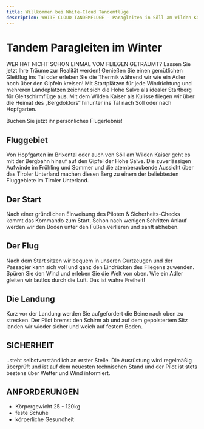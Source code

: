 ```yaml
---
title: Willkommen bei White-Cloud Tandemflüge
description: WHITE-CLOUD TANDEMFLÜGE - Paragleiten in Söll am Wilden Kaiser, oder von Hopfgarten in Brixental. Mit der Bergbahn hinauf auf der Hohe Salve.
---
```


# Tandem Paragleiten im Winter

WER HAT NICHT SCHON EINMAL VOM FLIEGEN GETRÄUMT?
Lassen Sie jetzt Ihre Träume zur Realität werden! Genießen Sie einen gemütlichen Gleitflug ins Tal oder erleben Sie die Thermik während wir wie ein Adler hoch über den Gipfeln kreisen! Mit Startplätzen für jede Windrichtung und mehreren Landeplätzen zeichnet sich die Hohe Salve als idealer Startberg für Gleitschirmflüge aus. Mit dem Wilden Kaiser als Kulisse fliegen wir über die Heimat des „Bergdoktors“ hinunter ins Tal nach Söll oder nach Hopfgarten. 

Buchen Sie jetzt ihr persönliches Flugerlebnis!

## Fluggebiet

Von Hopfgarten im Brixental oder auch von Söll am Wilden Kaiser geht es mit der Bergbahn hinauf auf den Gipfel der Hohe Salve. Die zuverlässigen Aufwinde im Frühling und Sommer und die atemberaubende Aussicht über das Tiroler Unterland machen diesen Berg zu einem der beliebtesten Fluggebiete im Tiroler Unterland.

## Der Start

Nach einer gründlichen Einweisung des Piloten & Sicherheits-Checks kommt das Kommando zum Start. Schon nach wenigen Schritten Anlauf werden wir den Boden unter den Füßen verlieren und sanft abheben.

## Der Flug

Nach dem Start sitzen wir bequem in unseren Gurtzeugen und der Passagier kann sich voll und ganz den Eindrücken des Fliegens zuwenden. Spüren Sie den Wind und erleben Sie die Welt von oben. Wie ein Adler gleiten wir lautlos durch die Luft. Das ist wahre Freiheit!

## Die Landung

Kurz vor der Landung werden Sie aufgefordert die Beine nach oben zu strecken. Der Pilot bremst den Schirm ab und auf dem gepolstertem Sitz landen wir wieder sicher und weich auf festem Boden.


## SICHERHEIT


..steht selbstverständlich an erster Stelle. Die Ausrüstung wird regelmäßig überprüft und ist auf dem neuesten technischen Stand und der Pilot ist stets bestens über Wetter und Wind informiert.

## ANFORDERUNGEN

* Körpergewicht 25 - 120kg
* feste Schuhe
* körperliche Gesundheit
